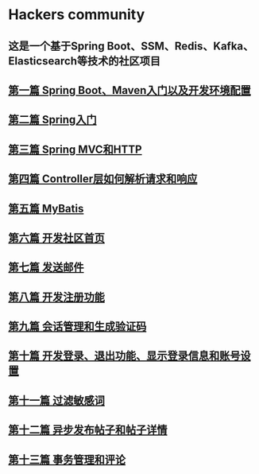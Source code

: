 # Hackers community
## 这是一个基于Spring Boot、SSM、Redis、Kafka、Elasticsearch等技术的社区项目
## [第一篇 Spring Boot、Maven入门以及开发环境配置](https://lizehao.info/第一篇Spring-Boot、Maven入门以及开发环境配置/)
## [第二篇 Spring入门](https://lizehao.info/第二篇-Spring入门/)
## [第三篇 Spring MVC和HTTP](https://lizehao.info/%E7%AC%AC%E4%B8%89%E7%AF%87-Spring-MVC%E5%92%8CHTTP/)
## [第四篇 Controller层如何解析请求和响应](https://lizehao.info/%E7%AC%AC%E5%9B%9B%E7%AF%87-Controller%E5%B1%82%E5%A6%82%E4%BD%95%E8%A7%A3%E6%9E%90%E8%AF%B7%E6%B1%82%E5%92%8C%E5%93%8D%E5%BA%94/)
## [第五篇 MyBatis](https://lizehao.info/第五篇-MyBatis/)
## [第六篇 开发社区首页](https://lizehao.info/%E7%AC%AC%E5%85%AD%E7%AF%87-%E5%BC%80%E5%8F%91%E7%A4%BE%E5%8C%BA%E9%A6%96%E9%A1%B5/)
## [第七篇 发送邮件](https://lizehao.info/%E7%AC%AC%E4%B8%83%E7%AF%87-%E5%8F%91%E9%80%81%E9%82%AE%E4%BB%B6/)
## [第八篇 开发注册功能](https://lizehao.info/%E7%AC%AC%E5%85%AB%E7%AF%87-%E5%BC%80%E5%8F%91%E6%B3%A8%E5%86%8C%E5%8A%9F%E8%83%BD/)
## [第九篇 会话管理和生成验证码](https://lizehao.info/第九篇-会话管理和生成验证码/)
## [第十篇 开发登录、退出功能、显示登录信息和账号设置](https://lizehao.info/%E7%AC%AC%E5%8D%81%E7%AF%87-%E5%BC%80%E5%8F%91%E7%99%BB%E5%BD%95%E3%80%81%E9%80%80%E5%87%BA%E5%8A%9F%E8%83%BD%E3%80%81%E6%98%BE%E7%A4%BA%E7%99%BB%E5%BD%95%E4%BF%A1%E6%81%AF%E5%92%8C%E8%B4%A6%E5%8F%B7%E8%AE%BE%E7%BD%AE/)
## [第十一篇 过滤敏感词](https://lizehao.info/%E7%AC%AC%E5%8D%81%E4%B8%80%E7%AF%87-%E8%BF%87%E6%BB%A4%E6%95%8F%E6%84%9F%E8%AF%8D/)
## [第十二篇 异步发布帖子和帖子详情](https://lizehao.info/%E7%AC%AC%E5%8D%81%E4%BA%8C%E7%AF%87-%E5%BC%82%E6%AD%A5%E5%8F%91%E5%B8%83%E5%B8%96%E5%AD%90%E5%92%8C%E5%B8%96%E5%AD%90%E8%AF%A6%E6%83%85/)
## [第十三篇 事务管理和评论](https://lizehao.info/%E7%AC%AC%E5%8D%81%E4%B8%89%E7%AF%87-%E4%BA%8B%E5%8A%A1%E7%AE%A1%E7%90%86%E5%92%8C%E8%AF%84%E8%AE%BA/)
